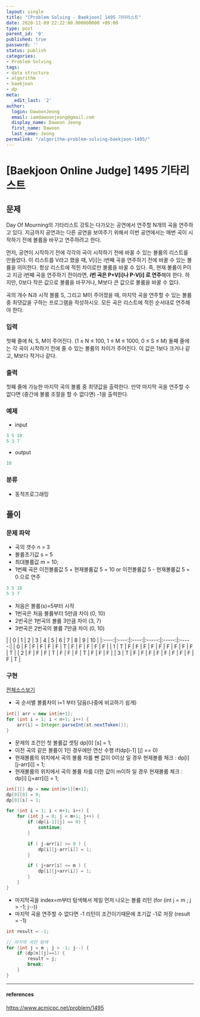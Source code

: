 ```yaml
---
layout: single
title: "[Problem Solving - Baekjoon] 1495 기타리스트"
date: 2020-11-09 22:22:00.000000000 +09:00
type: post
parent_id: '0'
published: true
password: ''
status: publish
categories:
- Problem Solving
tags:
- data structure
- algorithm
- baekjoon
- dp
meta:
  _edit_last: '2'
author:
  login: DawoonJeong
  email: iamdawoonjeong@gmail.com
  display_name: Dawoon Jeong
  first_name: Dawoon
  last_name: Jeong
permalink: "/algorithm-problem-solving-baekjoon-1495/"
---
```

# [Baekjoon Online Judge] 1495 기타리스트

## 문제
Day Of Mourning의 기타리스트 강토는 다가오는 공연에서 연주할 N개의 곡을 연주하고 있다. 지금까지 공연과는 다른 공연을 보여주기 위해서 이번 공연에서는 매번 곡이 시작하기 전에 볼륨을 바꾸고 연주하려고 한다.

먼저, 공연이 시작하기 전에 각각의 곡이 시작하기 전에 바꿀 수 있는 볼륨의 리스트를 만들었다. 이 리스트를 V라고 했을 때, V[i]는 i번째 곡을 연주하기 전에 바꿀 수 있는 볼륨을 의미한다. 항상 리스트에 적힌 차이로만 볼륨을 바꿀 수 있다. 즉, 현재 볼륨이 P이고 지금 i번째 곡을 연주하기 전이라면, **i번 곡은 P+V[i]나 P-V[i] 로 연주**해야 한다. 하지만, 0보다 작은 값으로 볼륨을 바꾸거나, M보다 큰 값으로 볼륨을 바꿀 수 없다.

곡의 개수 N과 시작 볼륨 S, 그리고 M이 주어졌을 때, 마지막 곡을 연주할 수 있는 볼륨 중 최댓값을 구하는 프로그램을 작성하시오. 모든 곡은 리스트에 적힌 순서대로 연주해야 한다.

### 입력
첫째 줄에 N, S, M이 주어진다. (1 ≤ N ≤ 100, 1 ≤ M ≤ 1000, 0 ≤ S ≤ M) 둘째 줄에는 각 곡이 시작하기 전에 줄 수 있는 볼륨의 차이가 주어진다. 이 값은 1보다 크거나 같고, M보다 작거나 같다.

### 출력
첫째 줄에 가능한 마지막 곡의 볼륨 중 최댓값을 출력한다. 만약 마지막 곡을 연주할 수 없다면 (중간에 볼륨 조절을 할 수 없다면) -1을 출력한다.

### 예제
- input

```java
3 5 10
5 3 7
```

- output

```java
10
```

### 분류
- 동적프로그래밍

## 풀이

### 문제 파악

- 곡의 갯수 n = 3
- 볼륨초기값 s = 5
- 최대볼륨값 m = 10;
- 1번째 곡은 이전볼륨값 5 + 현재볼륨값 5  = 10 or 이전볼륨값 5 - 현재볼륨값 5 = 0 으로 연주

```java
3 5 10
5 3 7  
```

- 처음은 볼륨(s)=5부터 시작
- 1번곡은 처음 볼륨부터 5만큼 차이 (0, 10)
- 2번곡은 1번곡의 볼륨 3만큼 차이 (3, 7)
- 3번곡은 2번곡의 볼륨 7만큼 차이 (0, 10)

|   | 0 | 1 | 2 | 3 | 4 | 5 | 6 | 7 | 8 | 9 | 10 |
|:----:|:----:|:----:|:-----:|:-----:|:-----:|
| 0 | F | F | F | F | F | T | F | F | F | F | F |
| 1 | T | F | F | F | F | F | F | F | F | F | T |
| 2 | F | F | F | T | F | F | F | T | F | F | F |
| 3 | T | F | F | F | F | F | F | F | F | F | T |


### 구현

[전체소스보기](https://github.com/iamdawoonjeong/java-datastructure-algorithm/blob/master/java-algorithm-problem-solving/src/baekjoon/problem1495/Main.java)

- 곡 순서별 볼륨차이 i=1 부터 담음(나중에 비교하기 쉽게)

```java
int[] arr = new int[n+1];
for (int i = 1; i < n+1; i++) {
    arr[i] = Integer.parseInt(st.nextToken());
}
```

- 문제의 조건인 첫 볼륨값 셋팅 dp[0] [s] = 1;
- 이전 곡의 같은 볼륨이 1인 경우에만 연산 수행 if(dp[i-1] [j] == 0)
- 현재볼륨의 위치에서 곡의 볼륨 차를 뺀 값이 0이상 일 경우 현재볼륨 체크 :  dp[i] [j-arr[i]] = 1;
- 현재볼륨의 위치에서 곡의 볼륨 차를 더한 값이 m이하 일 경우 현재볼륨 체크 :  dp[i] [j+arr[i]] = 1;

```java
int[][] dp = new int[n+1][m+1];
dp[0][0] = 0;
dp[0][s] = 1;

for (int i = 1; i < n+1; i++) {
    for (int j = 0; j < m+1; j++) {
        if (dp[i-1][j] == 0) {
            continue;
        }

        if ( j-arr[i] >= 0 ) {
            dp[i][j-arr[i]] = 1;
        }

        if ( j+arr[i] <= m ) {
            dp[i][j+arr[i]] = 1;
        }
    }
}
```

- 마지막곡을 index=m부터 탐색해서 제일 먼저 나오는 볼륨 리턴 (for (int j = m ; j > -1; j--))
- 마지막 곡을 연주할 수 없다면 -1 리턴이 조건이기때문에 초기값 -1로 저장 (result = -1)

```java
int result = -1;

// 마지막 곡만 탐색
for (int j = m ; j > -1; j--) {
    if (dp[n][j]==1) {
        result = j;
        break;
    }
}
```

---

#### references
<https://www.acmicpc.net/problem/1495>
